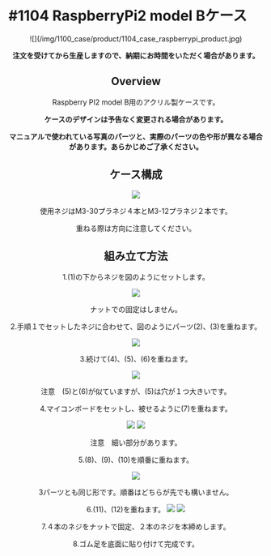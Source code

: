 # #1104 RaspberryPi2 model Bケース
<center>
![](/img/1100_case/product/1104_case_raspberrypi_product.jpg)
<!--COLORME-->

**注文を受けてから生産しますので、納期にお時間をいただく場合があります。**

## Overview
Raspberry PI2 model B用のアクリル製ケースです。

**ケースのデザインは予告なく変更される場合があります。**

**マニュアルで使われている写真のパーツと、実際のパーツの色や形が異なる場合があります。あらかじめご了承ください。**

## ケース構成

![](/img/1100_case/manual/raspb2b_00.jpg)

使用ネジはM3-30プラネジ４本とM3-12プラネジ２本です。

重ねる際は方向に注意してください。

## 組み立て方法
1.(1)の下からネジを図のようにセットします。

![](/img/1100_case/manual/raspb2b_01.jpg)

ナットでの固定はしません。

2.手順１でセットしたネジに合わせて、図のようにパーツ(2)、(3)を重ねます。

![](/img/1100_case/manual/raspb2b_02.jpg)

3.続けて(4)、(5)、(6)を重ねます。

![](/img/1100_case/manual/raspb2b_03.jpg)

注意　(5)と(6)が似ていますが、(5)は穴が１つ大きいです。

4.マイコンボードをセットし、被せるように(7)を重ねます。

![](/img/1100_case/manual/raspb2b_04.jpg)
![](/img/1100_case/manual/raspb2b_05.jpg)

注意　細い部分があります。

5.(8)、(9)、(10)を順番に重ねます。

![](/img/1100_case/manual/raspb2b_06.jpg)

3パーツとも同じ形です。順番はどちらが先でも構いません。

6.(11)、(12)を重ねます。
![](/img/1100_case/manual/raspb2b_07.jpg)
![](/img/1100_case/manual/raspb2b_08.jpg)

7.４本のネジをナットで固定、２本のネジを本締めします。

8.ゴム足を底面に貼り付けて完成です。
